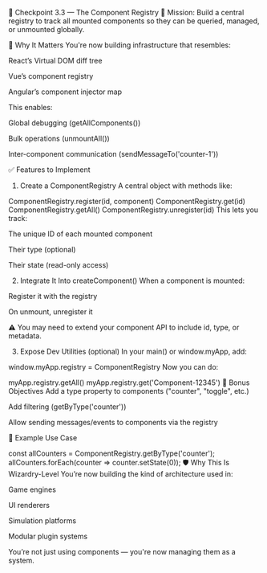 🧱 Checkpoint 3.3 — The Component Registry
🎯 Mission: Build a central registry to track all mounted components so they can be queried, managed, or unmounted globally.

🧠 Why It Matters
You're now building infrastructure that resembles:

React’s Virtual DOM diff tree

Vue’s component registry

Angular’s component injector map

This enables:

Global debugging (getAllComponents())

Bulk operations (unmountAll())

Inter-component communication (sendMessageTo('counter-1'))

✅ Features to Implement
1. Create a ComponentRegistry
A central object with methods like:


ComponentRegistry.register(id, component)
ComponentRegistry.get(id)
ComponentRegistry.getAll()
ComponentRegistry.unregister(id)
This lets you track:

The unique ID of each mounted component

Their type (optional)

Their state (read-only access)

2. Integrate It Into createComponent()
When a component is mounted:

Register it with the registry

On unmount, unregister it

⚠️ You may need to extend your component API to include id, type, or metadata.

3. Expose Dev Utilities (optional)
In your main() or window.myApp, add:
 
window.myApp.registry = ComponentRegistry
Now you can do:


myApp.registry.getAll()
myApp.registry.get('Component-12345')
📎 Bonus Objectives
Add a type property to components ("counter", "toggle", etc.)

Add filtering (getByType('counter'))

Allow sending messages/events to components via the registry

🧪 Example Use Case

const allCounters = ComponentRegistry.getByType('counter');
allCounters.forEach(counter => counter.setState(0));
🛡️ Why This Is Wizardry-Level
You’re now building the kind of architecture used in:

Game engines

UI renderers

Simulation platforms

Modular plugin systems

You’re not just using components — you're now managing them as a system.